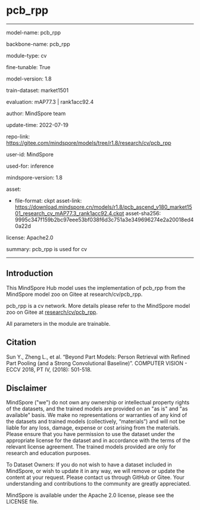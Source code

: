 # pcb_rpp

---

model-name: pcb_rpp

backbone-name: pcb_rpp

module-type: cv

fine-tunable: True

model-version: 1.8

train-dataset: market1501

evaluation: mAP77.3 | rank1acc92.4

author: MindSpore team

update-time: 2022-07-19

repo-link: <https://gitee.com/mindspore/models/tree/r1.8/research/cv/pcb_rpp>

user-id: MindSpore

used-for: inference

mindspore-version: 1.8

asset:

-
    file-format: ckpt
    asset-link: <https://download.mindspore.cn/models/r1.8/pcb_ascend_v180_market1501_research_cv_mAP77.3_rank1acc92.4.ckpt>
    asset-sha256: 9995c347f159b2bc97eee53bf038f6d3c751a3e349696274e2a20018ed40a22d

license: Apache2.0

summary: pcb_rpp is used for cv

---

## Introduction

This MindSpore Hub model uses the implementation of pcb_rpp from the MindSpore model zoo on Gitee at research/cv/pcb_rpp.

pcb_rpp is a cv network. More details please refer to the MindSpore model zoo on Gitee at [research/cv/pcb_rpp](https://gitee.com/mindspore/models/blob/r1.8/research/cv/pcb_rpp/README.md).

All parameters in the module are trainable.

## Citation

Sun Y., Zheng L., et al. “Beyond Part Models: Person Retrieval with Refined Part Pooling (and a Strong Convolutional Baseline)”. COMPUTER VISION - ECCV 2018, PT IV, (2018): 501-518.

## Disclaimer

MindSpore ("we") do not own any ownership or intellectual property rights of the datasets, and the trained models are provided on an "as is" and "as available" basis. We make no representations or warranties of any kind of the datasets and trained models (collectively, “materials”) and will not be liable for any loss, damage, expense or cost arising from the materials. Please ensure that you have permission to use the dataset under the appropriate license for the dataset and in accordance with the terms of the relevant license agreement. The trained models provided are only for research and education purposes.

To Dataset Owners: If you do not wish to have a dataset included in MindSpore, or wish to update it in any way, we will remove or update the content at your request. Please contact us through GitHub or Gitee. Your understanding and contributions to the community are greatly appreciated.

MindSpore is available under the Apache 2.0 license, please see the LICENSE file.
